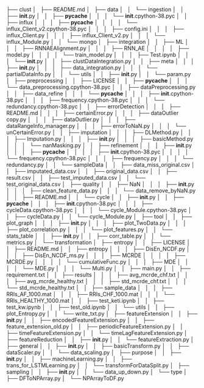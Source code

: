 ├── clust
│   ├── README.md
│   ├── data
│   │   └── ingestion
│   │       ├── __init__.py
│   │       ├── __pycache__
│   │       │   └── __init__.cpython-38.pyc
│   │       ├── influx
│   │       │   ├── __pycache__
│   │       │   │   └── influx_Client_v2.cpython-38.pyc
│   │       │   ├── config.ini
│   │       │   ├── influx_Client.py
│   │       │   ├── influx_Client_v2.py
│   │       │   └── influx_Module.py
│   │       └── mongo
│   ├── integration
│   │   ├── ML
│   │   │   ├── RNNAEAlignment.py
│   │   │   ├── RNN_AE
│   │   │   │   ├── model.py
│   │   │   │   └── train_model.py
│   │   │   ├── Test.ipynb
│   │   │   └── __init__.py
│   │   ├── clustDataIntegration.py
│   │   ├── meta
│   │   │   ├── __init__.py
│   │   │   ├── data_integration.py
│   │   │   └── partialDataInfo.py
│   │   └── utils
│   │       ├── __init__.py
│   │       └── param.py
│   ├── preprocessing
│   │   ├── LICENSE
│   │   ├── __pycache__
│   │   │   └── data_preprocessing.cpython-38.pyc
│   │   ├── dataPreprocessing.py
│   │   ├── data_refine
│   │   │   └── __pycache__
│   │   │       ├── __init__.cpython-38.pyc
│   │   │       ├── frequency.cpython-38.pyc
│   │   │       └── redundancy.cpython-38.pyc
│   │   ├── errorDetection
│   │   │   ├── README.md
│   │   │   ├── certainError.py
│   │   │   ├── dataOutlier copy.py
│   │   │   ├── dataOutlier.py
│   │   │   ├── dataRangeInfo_manager.py
│   │   │   ├── errorToNaN.py
│   │   │   └── unCertainError.py
│   │   ├── imputation
│   │   │   ├── DLMethod.py
│   │   │   ├── Imputation.py
│   │   │   ├── __init__.py
│   │   │   ├── basicMethod.py
│   │   │   └── nanMasking.py
│   │   ├── refinement
│   │   │   ├── __init__.py
│   │   │   ├── __pycache__
│   │   │   │   ├── __init__.cpython-38.pyc
│   │   │   │   └── frequency.cpython-38.pyc
│   │   │   ├── frequency.py
│   │   │   └── redundancy.py
│   │   └── sampleData
│   │       ├── data_miss_original.csv
│   │       ├── imputated_data.csv
│   │       ├── original_data.csv
│   │       ├── result.csv
│   │       ├── test_imputed_data.csv
│   │       └── test_original_data.csv
│   ├── quality
│   │   ├── NaN
│   │   │   ├── __init__.py
│   │   │   ├── clean_feature_data.py
│   │   │   └── data_remove_byNaN.py
│   │   ├── README.md
│   │   └── cycle
│   │       ├── __init__.py
│   │       ├── __pycache__
│   │       │   ├── __init__.cpython-38.pyc
│   │       │   ├── cycleData.cpython-38.pyc
│   │       │   └── cycle_Module.cpython-38.pyc
│   │       ├── cycleData.py
│   │       └── cycle_Module.py
│   ├── tool
│   │   ├── plot_graph
│   │   │   ├── __init__.py
│   │   │   ├── plot_TwoData.py
│   │   │   ├── plot_correlation.py
│   │   │   └── plot_features.py
│   │   └── stats_table
│   │       ├── __init__.py
│   │       ├── corr_table.py
│   │       └── metrics.py
│   └── transformation
│       ├── entropy
│       │   ├── LICENSE
│       │   ├── README.md
│       │   ├── entropy
│       │   │   ├── DisEn_NCDF.py
│       │   │   ├── DisEn_NCDF_ms.py
│       │   │   ├── MCRDE
│       │   │   │   ├── MCRDE.py
│       │   │   │   └── cumulativeFunc.py
│       │   │   ├── MDE
│       │   │   │   └── MDE.py
│       │   │   └── Multi.py
│       │   ├── main.py
│       │   ├── requirement.txt
│       │   ├── results
│       │   │   ├── avg_mcrde_chf.txt
│       │   │   ├── avg_mcrde_healthy.txt
│       │   │   ├── std_mcrde_chf.txt
│       │   │   └── std_mcrde_healthy.txt
│       │   ├── sample_data
│       │   │   ├── RRIs_AF_1000.mat
│       │   │   ├── RRIs_CHF_1000.mat
│       │   │   └── RRIs_HEALTHY_1000.mat
│       │   ├── test_keti.ipynb
│       │   ├── test_kw.ipynb
│       │   ├── test_old.ipynb
│       │   └── utils
│       │       ├── plot_Entropy.py
│       │       └── write_txt.py
│       ├── featureExtension
│       │   ├── __init__.py
│       │   ├── encodedFeatureExtension.py
│       │   ├── feature_extension_old.py
│       │   ├── periodicFeatureExtension.py
│       │   ├── timeFeatureExtension.py
│       │   └── timeLagFeatureExtension.py
│       ├── featureReduction
│       │   ├── __init__.py
│       │   └── featureExtraction.py
│       ├── general
│       │   ├── __init__.py
│       │   ├── basicTransform.py
│       │   ├── dataScaler.py
│       │   └── data_scaling.py
│       ├── purpose
│       │   ├── __init__.py
│       │   ├── machineLearning.py
│       │   ├── trans_for_LSTMLearning.py
│       │   └── transformForDataSplit.py
│       ├── sampling
│       │   ├── __init__.py
│       │   └── data_up_down.py
│       └── type
│           ├── DFToNPArray.py
│           └── NPArrayToDF.py
